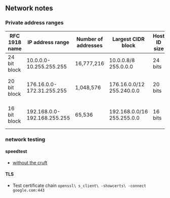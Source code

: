## Network notes

### Private address ranges

| RFC 1918 name | IP address range | Number of addresses | Largest CIDR block | Host ID size | Mask bits | description |
| -- | -- | -- | -- | -- | -- | -- |
| 24 bit block | 10.0.0.0-10.255.255.255 | 16,777,216 | 10.0.0.8/8 255.0.0.0 | 24 bits | 8 bits | single class A network |
| 20 bit block | 176.16.0.0-172.31.255.255 | 1,048,576 | 176.16.0.0/12 255.240.0.0 | 20 bits | 12 bits | 16 contiguous class B networks |
| 16 bit block | 192.168.0.0-192.168.255.255 | 65,536 | 192.168.0.0/16 255.255.0.0 | 16 bits | 16 bits | 256 contiguous class C networks|

### network testing

#### speedtest

- [without the cruft](https://librespeed.org/)

#### TLS 

- Test certificate chain
  `openssl\ s_client\ -showcerts\ -connect google.com:443`

